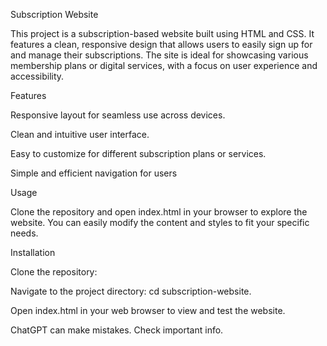 Subscription Website

This project is a subscription-based website built using HTML and CSS. It features a clean, responsive design that allows users to easily sign up for and manage their subscriptions. The site is ideal for showcasing various membership plans or digital services, with a focus on user experience and accessibility.

Features

Responsive layout for seamless use across devices.

Clean and intuitive user interface.

Easy to customize for different subscription plans or services.

Simple and efficient navigation for users

Usage

Clone the repository and open index.html in your browser to explore the website. You can easily modify the content and styles to fit your specific needs.

Installation

Clone the repository: 

Navigate to the project directory: cd subscription-website.

Open index.html in your web browser to view and test the website.











ChatGPT can make mistakes. Check important info.
